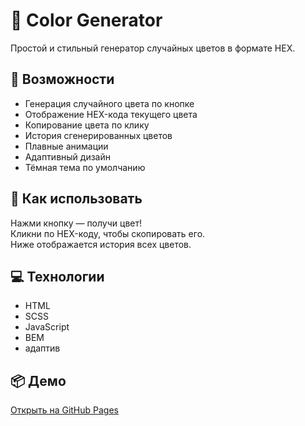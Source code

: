 # 🎨 Color Generator

Простой и стильный генератор случайных цветов в формате HEX.

## 🔧 Возможности

- Генерация случайного цвета по кнопке
- Отображение HEX-кода текущего цвета
- Копирование цвета по клику
- История сгенерированных цветов
- Плавные анимации
- Адаптивный дизайн
- Тёмная тема по умолчанию

## 🚀 Как использовать

Нажми кнопку — получи цвет!  
Кликни по HEX-коду, чтобы скопировать его.  
Ниже отображается история всех цветов.

## 💻 Технологии

- HTML  
- SCSS  
- JavaScript  
- BEM  
- адаптив

## 📦 Демо

[Открыть на GitHub Pages](https://iiiwinteriii.github.io/color-generator/)

